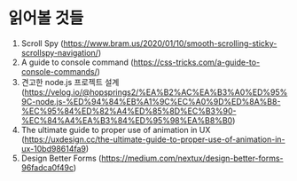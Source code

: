 # 읽어볼 것들

1. Scroll Spy (https://www.bram.us/2020/01/10/smooth-scrolling-sticky-scrollspy-navigation/) 
1. A guide to console command (https://css-tricks.com/a-guide-to-console-commands/)
1. 견고한 node.js 프로젝트 설계 (https://velog.io/@hopsprings2/%EA%B2%AC%EA%B3%A0%ED%95%9C-node.js-%ED%94%84%EB%A1%9C%EC%A0%9D%ED%8A%B8-%EC%95%84%ED%82%A4%ED%85%8D%EC%B3%90-%EC%84%A4%EA%B3%84%ED%95%98%EA%B8%B0)
1. The ultimate guide to proper use of animation in UX (https://uxdesign.cc/the-ultimate-guide-to-proper-use-of-animation-in-ux-10bd98614fa9)
1. Design Better Forms (https://medium.com/nextux/design-better-forms-96fadca0f49c)
